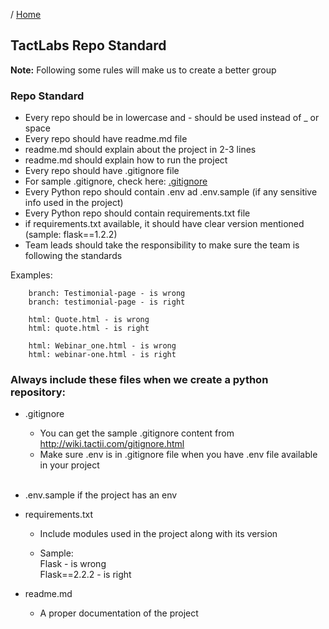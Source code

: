 / [Home](index.md)

## TactLabs Repo Standard

**Note:** Following some rules will make us to create a better group



### Repo Standard
- Every repo should be in lowercase and - should be used instead of _ or space
- Every repo should have readme.md file
- readme.md should explain about the project in 2-3 lines
- readme.md should explain how to run the project
- Every repo should have .gitignore file 
- For sample .gitignore, check here: [.gitignore](https://wiki.tactii.com/gitignore.html)
- Every Python repo should contain .env ad .env.sample (if any sensitive info used in the project)
- Every Python repo should contain requirements.txt file
- if requirements.txt available, it should have clear version mentioned (sample: flask==1.2.2)
- Team leads should take the responsibility to make sure the team is following the standards


Examples:
```
	branch: Testimonial-page - is wrong
	branch: testimonial-page - is right

	html: Quote.html - is wrong
	html: quote.html - is right

	html: Webinar_one.html - is wrong
	html: webinar-one.html - is right
```


### Always include these files when we create a python repository:

* .gitignore

    - You can get the sample .gitignore content from http://wiki.tactii.com/gitignore.html
    - Make sure .env is in .gitignore file when you have .env file available in your project
    <br>
* .env.sample if the project has an env

* requirements.txt

    - Include modules used in the project along with its version

    - Sample:
        <br>
        Flask - is wrong
        <br>
        Flask==2.2.2  - is right


* readme.md 

    - A proper documentation of the project 